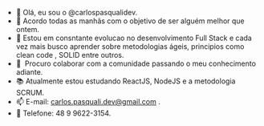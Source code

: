 - 👋 Olá, eu sou o @carlospasqualidev.
- 👀 Acordo todas as manhãs com o objetivo de ser alguém melhor que ontem.
- 🌱 Estou em consntante evolucao no desenvolvimento Full Stack e cada vez mais busco aprender sobre metodologias ágeis,  principios como clean code , SOLID entre outros.
- 💞 ️ Procuro colaborar com a comunidade passando o meu conhecimento adiante.
- 📚 Atualmente estou estudando ReactJS, NodeJS e a metodologia SCRUM.
- 📫 E-mail: carlos.pasquali.dev@gmail.com .
- 📱 Telefone: 48 9 9622-3154.



<!---
carlospasqualidev/carlospasqualidev is a ✨ special ✨ repository because its `README.md` (this file) appears on your GitHub profile.
You can click the Preview link to take a look at your changes.
--->
